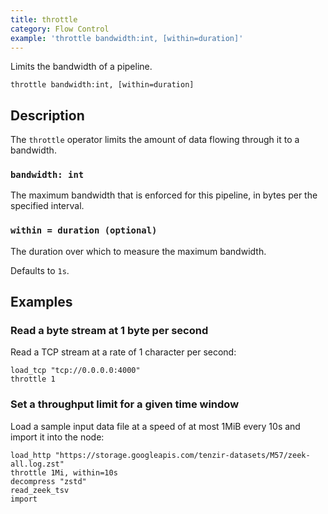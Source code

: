 ```yaml
---
title: throttle
category: Flow Control
example: 'throttle bandwidth:int, [within=duration]'
---
```



Limits the bandwidth of a pipeline.

```tql
throttle bandwidth:int, [within=duration]
```

## Description

The `throttle` operator limits the amount of data flowing through it to a
bandwidth.

### `bandwidth: int`

The maximum bandwidth that is enforced for this pipeline, in bytes per the
specified interval.

### `within = duration (optional)`

The duration over which to measure the maximum bandwidth.

Defaults to `1s`.

## Examples

### Read a byte stream at 1 byte per second

Read a TCP stream at a rate of 1 character per second:

```tql
load_tcp "tcp://0.0.0.0:4000"
throttle 1
```

### Set a throughput limit for a given time window

Load a sample input data file at a speed of at most 1MiB every 10s and import it
into the node:

```tql
load_http "https://storage.googleapis.com/tenzir-datasets/M57/zeek-all.log.zst"
throttle 1Mi, within=10s
decompress "zstd"
read_zeek_tsv
import
```
